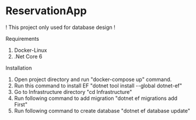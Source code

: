 # ReservationApp

! This project only used for database design !

Requirements
1. Docker-Linux
2. .Net Core 6

Installation

1. Open project directory and run "docker-compose up" command.
2. Run this command to install EF "dotnet tool install --global dotnet-ef"
3. Go to Infrastructure directory "cd Infrastructure"
4. Run following command to add migration "dotnet ef migrations add First"
5. Run following command to create database "dotnet ef database update"